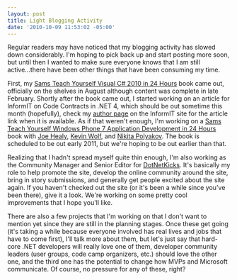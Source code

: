 ```yaml
---
layout: post
title: Light Blogging Activity
date: '2010-10-09 11:53:02 -05:00'
---
```


Regular readers may have noticed that my blogging activity has slowed down considerably. I'm hoping to pick back up and start posting more soon, but until then I wanted to make sure everyone knows that I am still active...there have been other things that have been consuming my time.

First, my [Sams Teach Yourself Visual C# 2010 in 24 Hours](http://amzn.to/28JX8n4) book came out, officially on the shelves in August although content was complete in late February. Shortly after the book came out, I started working on an article for InformIT on Code Contracts in .NET 4, which should be out sometime this month (hopefully), check my [author page](http://www.informit.com/authors/bio.aspx?a=b863285e-a956-470e-b174-e50da14a06db) on the InformIT site for the article link when it is available. As if that weren't enough, I'm working on a [Sams Teach Yourself Windows Phone 7 Application Development in 24 Hours](http://amzn.to/28KzJCk) book with [Joe Healy](http://www.devfish.net/), [Kevin Wolf](http://new.efficientcoder.net/), and [Nikita Polyakov](http://geekswithblogs.net/campuskoder/Default.aspx). The book is scheduled to be out early 2011, but we're hoping to be out earlier than that.

Realizing that I hadn't spread myself quite thin enough, I'm also working as the Community Manager and Senior Editor for [DotNetKicks](http://www.dotnetkicks.com). It's basically my role to help promote the site, develop the online community around the site, bring in story submissions, and generally get people excited about the site again. If you haven't checked out the site (or it's been a while since you've been there), give it a look. We're working on some pretty cool improvements that I hope you'll like.

There are also a few projects that I'm working on that I don't want to mention yet since they are still in the planning stages. Once these get going (it's taking a while because everyone involved has real lives and jobs that have to come first), I'll talk more about them, but let's just say that hard-core .NET developers will really love one of them, developer community leaders (user groups, code camp organizers, etc.) should love the other one, and the third one has the potential to change how MVPs and Microsoft communicate. Of course, no pressure for any of these, right?
